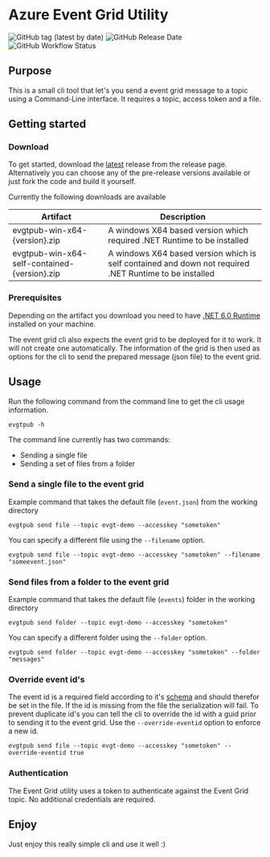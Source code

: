 # Azure Event Grid Utility

![GitHub tag (latest by date)](https://img.shields.io/github/v/tag/martijnvanschie/azure-utilities-eventgrid?label=Latest%20Release&logo=github) ![GitHub Release Date](https://img.shields.io/github/release-date/martijnvanschie/azure-utilities-eventgrid?logo=github) ![GitHub Workflow Status](https://img.shields.io/github/workflow/status/martijnvanschie/azure-utilities-eventgrid/Continues%20Integration?label=CI%20build&logo=github)

## Purpose

This is a small cli tool that let's you send a event grid message to a topic using a Command-Line interface. It requires a topic, access token and a file.

## Getting started

### Download

To get started, download the [latest](https://github.com/martijnvanschie/azure-utilities-eventgrid/releases/latest) release from the release page. Alternatively you can choose any of the pre-release versions available or just fork the code and build it yourself.

Currently the following downloads are available

| Artifact                                      | Description      	|
|-----------------------------------------------|------------------	|
| evgtpub-win-x64-{version}.zip                	| A windows X64 based version which required .NET Runtime to be installed 	|
| evgtpub-win-x64-self-contained-{version}.zip 	| A windows X64 based version which is self contained and down not required .NET Runtime to be installed	|

### Prerequisites

Depending on the artifact you download you need to have [.NET 6.0 Runtime](https://dotnet.microsoft.com/en-us/download/dotnet/6.0/runtime) installed on your machine.

The event grid cli also expects the event grid to be deployed for it to work. It will not create one automatically. The information of the grid is then used as options for the cli to send the prepared message (json file) to the event grid.

## Usage

Run the following command from the command line to get the cli usage information.

`evgtpub -h`

The command line currently has two commands:

- Sending a single file
- Sending a set of files from a folder

### Send a single file to the event grid

Example command that takes the default file (`event.json`) from the working directory

`evgtpub send file --topic evgt-demo --accesskey "sometoken"`

You can specify a different file using the `--filename` option.

`evgtpub send file --topic evgt-demo --accesskey "sometoken" --filename "someevent.json"`

### Send files from a folder to the event grid

Example command that takes the default file (`events`) folder in the working directory

`evgtpub send folder --topic evgt-demo --accesskey "sometoken"`

You can specify a different folder using the `--folder` option.

`evgtpub send folder --topic evgt-demo --accesskey "sometoken" --folder "messages"`

### Override event id's

The event id is a required field according to it's [schema](https://docs.microsoft.com/en-us/azure/event-grid/event-schema) and should therefor be set in the file. If the id is missing from the file the serialization will fail. To prevent duplicate id's you can tell the cli to override the id with a guid prior to sending it to the event grid. Use the `--override-eventid` option to enforce a new id.

`evgtpub send file --topic evgt-demo --accesskey "sometoken" --override-eventid true`

### Authentication

The Event Grid utility uses a token to authenticate against the Event Grid topic. No additional credentials are required.

## Enjoy

Just enjoy this really simple cli and use it well :)
